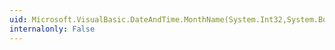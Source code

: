 ```yaml
---
uid: Microsoft.VisualBasic.DateAndTime.MonthName(System.Int32,System.Boolean)
internalonly: False
---
```

